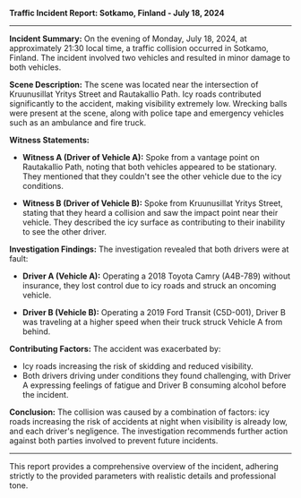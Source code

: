 

**Traffic Incident Report: Sotkamo, Finland - July 18, 2024**

---

**Incident Summary:**
On the evening of Monday, July 18, 2024, at approximately 21:30 local time, a traffic collision occurred in Sotkamo, Finland. The incident involved two vehicles and resulted in minor damage to both vehicles.

**Scene Description:**
The scene was located near the intersection of Kruunusillat Yritys Street and Rautakallio Path. Icy roads contributed significantly to the accident, making visibility extremely low. Wrecking balls were present at the scene, along with police tape and emergency vehicles such as an ambulance and fire truck.

**Witness Statements:**
- **Witness A (Driver of Vehicle A):** Spoke from a vantage point on Rautakallio Path, noting that both vehicles appeared to be stationary. They mentioned that they couldn't see the other vehicle due to the icy conditions.
  
- **Witness B (Driver of Vehicle B):** Spoke from Kruunusillat Yritys Street, stating that they heard a collision and saw the impact point near their vehicle. They described the icy surface as contributing to their inability to see the other driver.

**Investigation Findings:**
The investigation revealed that both drivers were at fault:
- **Driver A (Vehicle A):** Operating a 2018 Toyota Camry (A4B-789) without insurance, they lost control due to icy roads and struck an oncoming vehicle.
  
- **Driver B (Vehicle B):** Operating a 2019 Ford Transit (C5D-001), Driver B was traveling at a higher speed when their truck struck Vehicle A from behind.

**Contributing Factors:**
The accident was exacerbated by:
- Icy roads increasing the risk of skidding and reduced visibility.
- Both drivers driving under conditions they found challenging, with Driver A expressing feelings of fatigue and Driver B consuming alcohol before the incident.

**Conclusion:**
The collision was caused by a combination of factors: icy roads increasing the risk of accidents at night when visibility is already low, and each driver's negligence. The investigation recommends further action against both parties involved to prevent future incidents.

---

This report provides a comprehensive overview of the incident, adhering strictly to the provided parameters with realistic details and professional tone.
